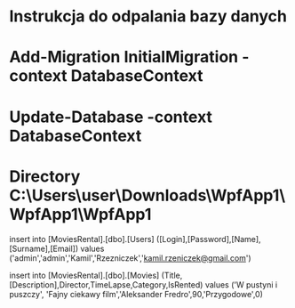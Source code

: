 # Instrukcja do odpalania bazy danych
# Add-Migration InitialMigration -context DatabaseContext
# Update-Database -context DatabaseContext
# Directory C:\Users\user\Downloads\WpfApp1\WpfApp1\WpfApp1
 insert into [MoviesRental].[dbo].[Users] ([Login],[Password],[Name],[Surname],[Email])
 values ('admin','admin','Kamil','Rzezniczek','kamil.rzeniczek@gmail.com')
 
   insert into [MoviesRental].[dbo].[Movies] (Title,[Description],Director,TimeLapse,Category,IsRented) values ('W pustyni i puszczy',
  'Fajny ciekawy film','Aleksander Fredro',90,'Przygodowe',0)
